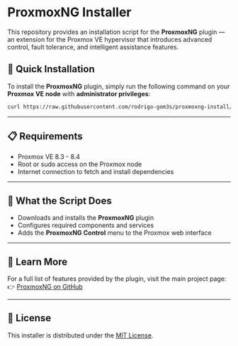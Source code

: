 # ProxmoxNG Installer

This repository provides an installation script for the **ProxmoxNG** plugin — an extension for the Proxmox VE hypervisor that introduces advanced control, fault tolerance, and intelligent assistance features.

## 🚀 Quick Installation

To install the **ProxmoxNG** plugin, simply run the following command on your **Proxmox VE node** with **administrator privileges**:

```bash
curl https://raw.githubusercontent.com/rodrigo-gom3s/proxmoxng-install/refs/heads/main/proxmoxng_install.sh | bash
```

---

## 📋 Requirements

- Proxmox VE 8.3 - 8.4  
- Root or sudo access on the Proxmox node  
- Internet connection to fetch and install dependencies  

---

## 🔧 What the Script Does

- Downloads and installs the **ProxmoxNG** plugin
- Configures required components and services
- Adds the **ProxmoxNG Control** menu to the Proxmox web interface

---

## 📘 Learn More

For a full list of features provided by the plugin, visit the main project page:  
👉 [ProxmoxNG on GitHub](https://github.com/rodrigo-gom3s/pve-manager)

---

## 📜 License

This installer is distributed under the [MIT License](LICENSE).
